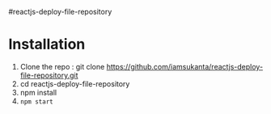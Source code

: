 #reactjs-deploy-file-repository

# Installation

1. Clone the repo : git clone https://github.com/iamsukanta/reactjs-deploy-file-repository.git
2. cd reactjs-deploy-file-repository
3. npm install
4. `npm start`



